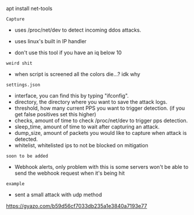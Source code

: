 
apt install net-tools

``
Capture
``
- uses /proc/net/dev to detect incoming ddos attacks.

- uses linux's built in IP handler

- don't use this tool if you have an iq below 10

``
weird shit
``
- when script is screened all the colors die...? idk why

``
settings.json
``
- interface, you can find this by typing "ifconfig".
- directory, the directory where you want to save the attack logs.
- threshold, how many current PPS you want to trigger detection. (if you get false positives set this higher)
- checks, amount of time to check /proc/net/dev to trigger pps detection.
- sleep_time, amount of time to wait after capturing an attack.
- dump_size, amount of packets you would like to capture when attack is detected.
- whitelist, whitelisted ips to not be blocked on mitigation

``
soon to be added
``
- Webhook alerts, only problem with this is some servers won't be able to send the webhook request when it's being hit 

``
example
``
 
 
- sent a small attack with udp method

https://gyazo.com/b59d56cf7033db235a1e3840a7193e77

